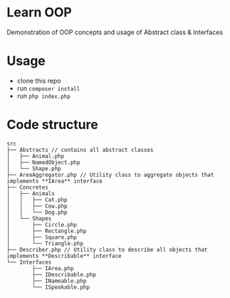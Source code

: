 # Learn OOP

Demonstration of OOP concepts and usage of Abstract class &amp; Interfaces

# Usage

* clone this repo
* run `composer install`
* run `php index.php`

# Code structure

```
src
├── Abstracts // contains all abstract classes
│   ├── Animal.php
│   ├── NamedObject.php
│   └── Shape.php
├── AreaAggregator.php // Utility class to aggregate objects that implements **IArea** interface
├── Concretes
│   ├── Animals
│   │   ├── Cat.php
│   │   ├── Cow.php
│   │   └── Dog.php
│   └── Shapes
│       ├── Circle.php
│       ├── Rectangle.php
│       ├── Square.php
│       └── Triangle.php
├── Describer.php // Utility class to describe all objects that implements **Describable** interface
└── Interfaces
        ├── IArea.php
        ├── IDescribable.php
        ├── INameable.php
        └── ISpeakable.php

```
